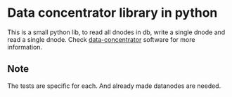 # Data concentrator library in python

This is a small python lib, to read all dnodes in db, write a single dnode and read a single dnode. 
Check [data-concentrator](https://github.com/dcrntn/data-concentrator) software for more information.

## Note 
The tests are specific for each. And already made datanodes are needed.